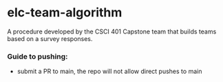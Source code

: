 # elc-team-algorithm
A procedure developed by the CSCI 401 Capstone team that builds teams based on a survey responses. 

### Guide to pushing: 
- submit a PR to main, the repo will not allow direct pushes to main
